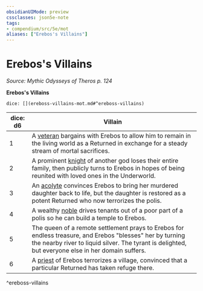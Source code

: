 ```yaml
---
obsidianUIMode: preview
cssclasses: json5e-note
tags:
- compendium/src/5e/mot
aliases: ["Erebos's Villains"]
---
```

# Erebos's Villains
*Source: Mythic Odysseys of Theros p. 124* 

**Erebos's Villains**

`dice: [](ereboss-villains-mot.md#^ereboss-villains)`

| dice: d6 | Villain |
|----------|---------|
| 1 | A [veteran](2-Mechanics/CLI/bestiary/humanoid/veteran.md) bargains with Erebos to allow him to remain in the living world as a Returned in exchange for a steady stream of mortal sacrifices. |
| 2 | A prominent [knight](2-Mechanics/CLI/bestiary/humanoid/knight.md) of another god loses their entire family, then publicly turns to Erebos in hopes of being reunited with loved ones in the Underworld. |
| 3 | An [acolyte](2-Mechanics/CLI/bestiary/humanoid/acolyte.md) convinces Erebos to bring her murdered daughter back to life, but the daughter is restored as a potent Returned who now terrorizes the polis. |
| 4 | A wealthy [noble](2-Mechanics/CLI/bestiary/humanoid/noble.md) drives tenants out of a poor part of a polis so he can build a temple to Erebos. |
| 5 | The queen of a remote settlement prays to Erebos for endless treasure, and Erebos "blesses" her by turning the nearby river to liquid silver. The tyrant is delighted, but everyone else in her domain suffers. |
| 6 | A [priest](2-Mechanics/CLI/bestiary/humanoid/priest.md) of Erebos terrorizes a village, convinced that a particular Returned has taken refuge there. |
^ereboss-villains
